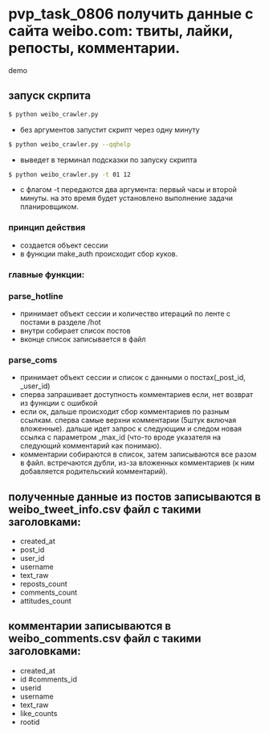 # pvp_task_0806 получить данные с сайта weibo.com: твиты, лайки, репосты, комментарии.
demo 

## запуск скрпита
```sh
$ python weibo_crawler.py
```
- без аргументов запустит скрипт через одну минуту
```sh
$ python weibo_crawler.py --qqhelp
```
- выведет в терминал подсказки по запуску скрипта
```sh
$ python weibo_crawler.py -t 01 12
```
- с флагом -t передаются два аргумента: первый часы и второй минуты. на это время будет установлено выполнение задачи планировщиком.

### принцип действия
- создается объект сессии
- в функции make_auth происходит сбор куков.

### главные функции:
### parse_hotline
- принимает объект сессии и количество итераций по ленте с постами в разделе /hot
- внутри собирает список постов
- вконце список записывается в файл

### parse_coms
- принимает объект сессии и список с данными о постах(_post_id, _user_id)
- сперва запрашивает доступность комментариев если, нет возврат из функции с ошибкой
- если ок, дальше происходит сбор комментариев по разным ссылкам. сперва самые верхни комментарии (5штук включая вложенные). дальше идет запрос к следующим и следом новая ссылка с параметром _max_id (что-то вроде указателя на следующий комментарий как понимаю).
- комментарии собираются в список, затем записываются все разом в файл. встречаются дубли, из-за вложенных комментариев (к ним добавляется родительский комментарий).

## полученные данные из постов записываются в weibo_tweet_info.csv файл с такими заголовками:
- created_at
- post_id
- user_id
- username
- text_raw	
- reposts_count
- comments_count
- attitudes_count

## комментарии записываются в weibo_comments.csv файл с такими заголовками:
- created_at
- id #comments_id
- userid
- username
- text_raw
- like_counts
- rootid 
